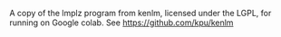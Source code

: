 A copy of the lmplz program from kenlm, licensed under the LGPL, for running on Google colab. See https://github.com/kpu/kenlm
